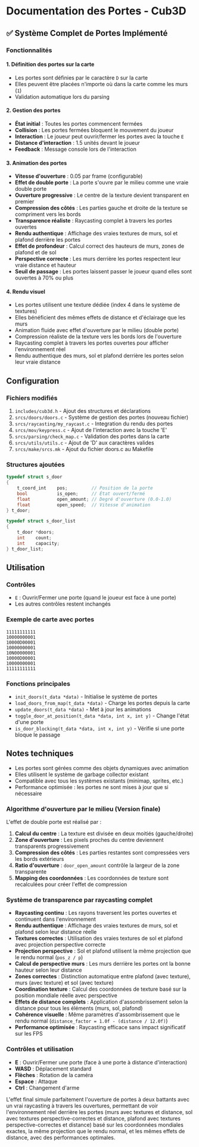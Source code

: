 # Documentation des Portes - Cub3D

## ✅ Système Complet de Portes Implémenté

### Fonctionnalités

#### 1. Définition des portes sur la carte
- Les portes sont définies par le caractère `D` sur la carte
- Elles peuvent être placées n'importe où dans la carte comme les murs (`1`)
- Validation automatique lors du parsing

#### 2. Gestion des portes
- **État initial** : Toutes les portes commencent fermées
- **Collision** : Les portes fermées bloquent le mouvement du joueur
- **Interaction** : Le joueur peut ouvrir/fermer les portes avec la touche `E`
- **Distance d'interaction** : 1.5 unités devant le joueur
- **Feedback** : Message console lors de l'interaction

#### 3. Animation des portes
- **Vitesse d'ouverture** : 0.05 par frame (configurable)
- **Effet de double porte** : La porte s'ouvre par le milieu comme une vraie double porte
- **Ouverture progressive** : Le centre de la texture devient transparent en premier
- **Compression des côtés** : Les parties gauche et droite de la texture se compriment vers les bords
- **Transparence réaliste** : Raycasting complet à travers les portes ouvertes
- **Rendu authentique** : Affichage des vraies textures de murs, sol et plafond derrière les portes
- **Effet de profondeur** : Calcul correct des hauteurs de murs, zones de plafond et de sol
- **Perspective correcte** : Les murs derrière les portes respectent leur vraie distance et hauteur
- **Seuil de passage** : Les portes laissent passer le joueur quand elles sont ouvertes à 70% ou plus

#### 4. Rendu visuel
- Les portes utilisent une texture dédiée (index 4 dans le système de textures)
- Elles bénéficient des mêmes effets de distance et d'éclairage que les murs
- Animation fluide avec effet d'ouverture par le milieu (double porte)
- Compression réaliste de la texture vers les bords lors de l'ouverture
- Raycasting complet à travers les portes ouvertes pour afficher l'environnement réel
- Rendu authentique des murs, sol et plafond derrière les portes selon leur vraie distance

## Configuration

### Fichiers modifiés
1. `includes/cub3d.h` - Ajout des structures et déclarations
2. `srcs/doors/doors.c` - Système de gestion des portes (nouveau fichier)
3. `srcs/raycasting/my_raycast.c` - Integration du rendu des portes
4. `srcs/mov/keypress.c` - Ajout de l'interaction avec la touche 'E'
5. `srcs/parsing/check_map.c` - Validation des portes dans la carte
6. `srcs/utils/utils.c` - Ajout de 'D' aux caractères valides
7. `srcs/make/srcs.mk` - Ajout du fichier doors.c au Makefile

### Structures ajoutées
```c
typedef struct s_door
{
    t_coord_int    pos;         // Position de la porte
    bool           is_open;     // État ouvert/fermé
    float          open_amount; // Degré d'ouverture (0.0-1.0)
    float          open_speed;  // Vitesse d'animation
} t_door;

typedef struct s_door_list
{
    t_door *doors;
    int    count;
    int    capacity;
} t_door_list;
```

## Utilisation

### Contrôles
- `E` : Ouvrir/Fermer une porte (quand le joueur est face à une porte)
- Les autres contrôles restent inchangés

### Exemple de carte avec portes
```
11111111111
10000000001
10000D00001
10000000001
10N00000001
10000D00001
10000000001
11111111111
```

### Fonctions principales
- `init_doors(t_data *data)` - Initialise le système de portes
- `load_doors_from_map(t_data *data)` - Charge les portes depuis la carte
- `update_doors(t_data *data)` - Met à jour les animations
- `toggle_door_at_position(t_data *data, int x, int y)` - Change l'état d'une porte
- `is_door_blocking(t_data *data, int x, int y)` - Vérifie si une porte bloque le passage

## Notes techniques
- Les portes sont gérées comme des objets dynamiques avec animation
- Elles utilisent le système de garbage collector existant
- Compatible avec tous les systèmes existants (minimap, sprites, etc.)
- Performance optimisée : les portes ne sont mises à jour que si nécessaire

### Algorithme d'ouverture par le milieu (Version finale)
L'effet de double porte est réalisé par :
1. **Calcul du centre** : La texture est divisée en deux moitiés (gauche/droite)
2. **Zone d'ouverture** : Les pixels proches du centre deviennent transparents progressivement
3. **Compression des côtés** : Les parties restantes sont compressées vers les bords extérieurs
4. **Ratio d'ouverture** : `door_open_amount` contrôle la largeur de la zone transparente
5. **Mapping des coordonnées** : Les coordonnées de texture sont recalculées pour créer l'effet de compression

### Système de transparence par raycasting complet
- **Raycasting continu** : Les rayons traversent les portes ouvertes et continuent dans l'environnement
- **Rendu authentique** : Affichage des vraies textures de murs, sol et plafond selon leur distance réelle
- **Textures correctes** : Utilisation des vraies textures de sol et plafond avec projection perspective correcte
- **Projection perspective** : Sol et plafond utilisent la même projection que le rendu normal (`pos_z / p`)
- **Calcul de perspective murs** : Les murs derrière les portes ont la bonne hauteur selon leur distance
- **Zones correctes** : Distinction automatique entre plafond (avec texture), murs (avec texture) et sol (avec texture)
- **Coordination texture** : Calcul des coordonnées de texture basé sur la position mondiale réelle avec perspective
- **Effets de distance complets** : Application d'assombrissement selon la distance pour tous les éléments (murs, sol, plafond)
- **Cohérence visuelle** : Même paramètres d'assombrissement que le rendu normal (`distance_factor = 1.0f - (distance / 12.0f)`)
- **Performance optimisée** : Raycasting efficace sans impact significatif sur les FPS

### Contrôles et utilisation
- **E** : Ouvrir/Fermer une porte (face à une porte à distance d'interaction)
- **WASD** : Déplacement standard
- **Flèches** : Rotation de la caméra
- **Espace** : Attaque
- **Ctrl** : Changement d'arme

L'effet final simule parfaitement l'ouverture de portes à deux battants avec un vrai raycasting à travers les ouvertures, permettant de voir l'environnement réel derrière les portes (murs avec textures et distance, sol avec textures perspective-correctes et distance, plafond avec textures perspective-correctes et distance) basé sur les coordonnées mondiales exactes, la même projection que le rendu normal, et les mêmes effets de distance, avec des performances optimales.
